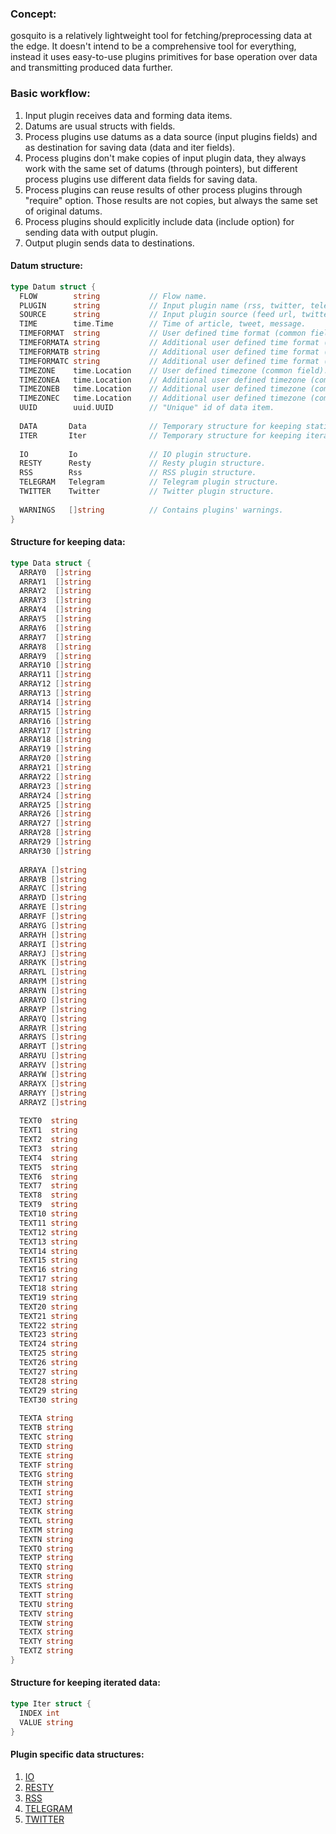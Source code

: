 ### Concept:

gosquito is a relatively lightweight tool for fetching/preprocessing data at the edge. It doesn't intend to be a comprehensive tool for everything, instead it uses easy-to-use plugins primitives for base operation over data and transmitting produced data further.

### Basic workflow:

1. Input plugin receives data and forming data items.
2. Datums are usual structs with fields.
3. Process plugins use datums as a data source (input plugins fields) and as destination for saving data (data and iter fields).
4. Process plugins don't make copies of input plugin data, they always work with the same set of datums (through pointers), but different process plugins use different data fields for saving data.
5. Process plugins can reuse results of other process plugins through "require" option. Those results are not copies, but always the same set of original datums.
6. Process plugins should explicitly include data (include option) for sending data with output plugin.
7. Output plugin sends data to destinations.


#### Datum structure:

```go
type Datum struct {
  FLOW        string           // Flow name.
  PLUGIN      string           // Input plugin name (rss, twitter, telegram etc.).
  SOURCE      string           // Input plugin source (feed url, twitter channel, telegram chat etc.).
  TIME        time.Time        // Time of article, tweet, message.
  TIMEFORMAT  string           // User defined time format (common field).
  TIMEFORMATA string           // Additional user defined time format (common field).
  TIMEFORMATB string           // Additional user defined time format (common field).
  TIMEFORMATC string           // Additional user defined time format (common field).
  TIMEZONE    time.Location    // User defined timezone (common field).
  TIMEZONEA   time.Location    // Additional user defined timezone (common field).
  TIMEZONEB   time.Location    // Additional user defined timezone (common field).
  TIMEZONEC   time.Location    // Additional user defined timezone (common field).
  UUID        uuid.UUID        // "Unique" id of data item.
  
  DATA       Data              // Temporary structure for keeping static data.
  ITER       Iter              // Temporary structure for keeping iterated data.
  
  IO         Io                // IO plugin structure.
  RESTY      Resty             // Resty plugin structure.
  RSS        Rss               // RSS plugin structure.
  TELEGRAM   Telegram          // Telegram plugin structure.
  TWITTER    Twitter           // Twitter plugin structure.
  
  WARNINGS   []string          // Contains plugins' warnings.
}
```

#### Structure for keeping data:

```go
type Data struct {
  ARRAY0  []string
  ARRAY1  []string
  ARRAY2  []string
  ARRAY3  []string
  ARRAY4  []string
  ARRAY5  []string
  ARRAY6  []string
  ARRAY7  []string
  ARRAY8  []string
  ARRAY9  []string
  ARRAY10 []string
  ARRAY11 []string
  ARRAY12 []string
  ARRAY13 []string
  ARRAY14 []string
  ARRAY15 []string
  ARRAY16 []string
  ARRAY17 []string
  ARRAY18 []string
  ARRAY19 []string
  ARRAY20 []string
  ARRAY21 []string
  ARRAY22 []string
  ARRAY23 []string
  ARRAY24 []string
  ARRAY25 []string
  ARRAY26 []string
  ARRAY27 []string
  ARRAY28 []string
  ARRAY29 []string
  ARRAY30 []string
  
  ARRAYA []string
  ARRAYB []string
  ARRAYC []string
  ARRAYD []string
  ARRAYE []string
  ARRAYF []string
  ARRAYG []string
  ARRAYH []string
  ARRAYI []string
  ARRAYJ []string
  ARRAYK []string
  ARRAYL []string
  ARRAYM []string
  ARRAYN []string
  ARRAYO []string
  ARRAYP []string
  ARRAYQ []string
  ARRAYR []string
  ARRAYS []string
  ARRAYT []string
  ARRAYU []string
  ARRAYV []string
  ARRAYW []string
  ARRAYX []string
  ARRAYY []string
  ARRAYZ []string
  
  TEXT0  string
  TEXT1  string
  TEXT2  string
  TEXT3  string
  TEXT4  string
  TEXT5  string
  TEXT6  string
  TEXT7  string
  TEXT8  string
  TEXT9  string
  TEXT10 string
  TEXT11 string
  TEXT12 string
  TEXT13 string
  TEXT14 string
  TEXT15 string
  TEXT16 string
  TEXT17 string
  TEXT18 string
  TEXT19 string
  TEXT20 string
  TEXT21 string
  TEXT22 string
  TEXT23 string
  TEXT24 string
  TEXT25 string
  TEXT26 string
  TEXT27 string
  TEXT28 string
  TEXT29 string
  TEXT30 string
  
  TEXTA string
  TEXTB string
  TEXTC string
  TEXTD string
  TEXTE string
  TEXTF string
  TEXTG string
  TEXTH string
  TEXTI string
  TEXTJ string
  TEXTK string
  TEXTL string
  TEXTM string
  TEXTN string
  TEXTO string
  TEXTP string
  TEXTQ string
  TEXTR string
  TEXTS string
  TEXTT string
  TEXTU string
  TEXTV string
  TEXTW string
  TEXTX string
  TEXTY string
  TEXTZ string
}
```

#### Structure for keeping iterated data:

```go
type Iter struct {
  INDEX int
  VALUE string
}
```

#### Plugin specific data structures:

1. [IO](plugins/input/io.md)    
2. [RESTY](plugins/input/resty.md)
3. [RSS](plugins/input/rss.md)  
4. [TELEGRAM](plugins/input/telegram.md)  
5. [TWITTER](plugins/input/twitter.md)  
